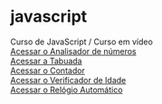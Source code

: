 # javascript
 Curso de JavaScript / Curso em vídeo
 <br>
 <a href="https://devpdr7.github.io/javascript/Sites/exerc18/excmodel.html">Acessar o Analisador de números</a> 
 <br>
 <a href="https://devpdr7.github.io/javascript/Sites/exerc17/excmodel.html">Acessar a Tabuada</a>
 <br>
 <a href="https://devpdr7.github.io/javascript/Sites/exerc16/excmodel.html">Acessar o Contador</a>
 <br>
 <a href="https://devpdr7.github.io/javascript/Sites/exerc15/excmodel.html">Acessar o Verificador de Idade</a>
 <br>
 <a href="https://devpdr7.github.io/javascript/Sites/exerc14/excmodel.html">Acessar o Relógio Automático</a>
 <br>